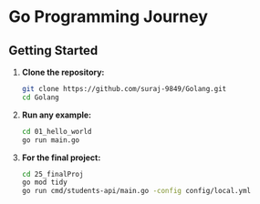# Go Programming Journey

## Getting Started

1. **Clone the repository:**
   ```bash
   git clone https://github.com/suraj-9849/Golang.git
   cd Golang
   ```

2. **Run any example:**
   ```bash
   cd 01_hello_world
   go run main.go
   ```

3. **For the final project:**
   ```bash
   cd 25_finalProj
   go mod tidy
   go run cmd/students-api/main.go -config config/local.yml
   ```

